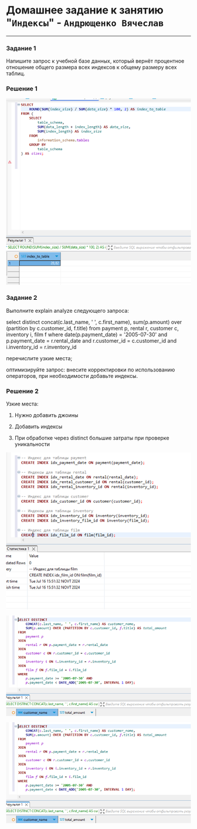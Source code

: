# Домашнее задание к занятию "`Индексы`" - `Андрющенко Вячеслав`


---

### Задание 1  

Напишите запрос к учебной базе данных, который вернёт процентное отношение общего размера всех индексов к общему размеру всех таблиц.

### Решение 1  


![Индексы](/img/1.png)  


 


### Задание 2  

Выполните explain analyze следующего запроса:

select distinct concat(c.last_name, ' ', c.first_name), sum(p.amount) over (partition by c.customer_id, f.title)
from payment p, rental r, customer c, inventory i, film f
where date(p.payment_date) = '2005-07-30' and p.payment_date = r.rental_date and r.customer_id = c.customer_id and i.inventory_id = r.inventory_id

перечислите узкие места;

оптимизируйте запрос: внесите корректировки по использованию операторов, при необходимости добавьте индексы.



### Решение 2 


Узкие места:

1) Нужно добавить джоины

2) Добавить индексы

4) При обработке через distinct большие затраты при проверке уникальности

![Добавление индексов](/img/2.png)  


![Оптимизированный запрос](/img/2_1.png)   
 

![EXPLAIN](/img/2_1.png)  


